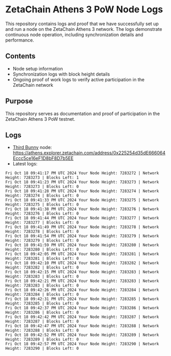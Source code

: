 # ZetaChain Athens 3 PoW Node Logs
This repository contains logs and proof that we have successfully set up and run a node on the ZetaChain Athens 3 network. The logs demonstrate continuous node operation, including synchronization details and performance.

## Contents
- Node setup information
- Synchronization logs with block height details
- Ongoing proof of work logs to verify active participation in the ZetaChain network

## Purpose
This repository serves as documentation and proof of participation in the ZetaChain Athens 3 PoW testnet.

## Logs

- [Third Bunny](https://thirdbunny.xyz/) node: https://athens.explorer.zetachain.com/address/0x225254d35dE666064Eccc5ce16eF1D8bF8D7b5EE
- Latest logs:
```
Fri Oct 18 09:41:17 PM UTC 2024 Your Node Height: 7283272 | Network Height: 7283273 | Blocks Left: 1
Fri Oct 18 09:41:23 PM UTC 2024 Your Node Height: 7283273 | Network Height: 7283273 | Blocks Left: 0
Fri Oct 18 09:41:28 PM UTC 2024 Your Node Height: 7283274 | Network Height: 7283274 | Blocks Left: 0
Fri Oct 18 09:41:33 PM UTC 2024 Your Node Height: 7283275 | Network Height: 7283275 | Blocks Left: 0
Fri Oct 18 09:41:38 PM UTC 2024 Your Node Height: 7283276 | Network Height: 7283276 | Blocks Left: 0
Fri Oct 18 09:41:44 PM UTC 2024 Your Node Height: 7283277 | Network Height: 7283277 | Blocks Left: 0
Fri Oct 18 09:41:49 PM UTC 2024 Your Node Height: 7283278 | Network Height: 7283278 | Blocks Left: 0
Fri Oct 18 09:41:54 PM UTC 2024 Your Node Height: 7283279 | Network Height: 7283279 | Blocks Left: 0
Fri Oct 18 09:41:59 PM UTC 2024 Your Node Height: 7283280 | Network Height: 7283280 | Blocks Left: 0
Fri Oct 18 09:42:05 PM UTC 2024 Your Node Height: 7283281 | Network Height: 7283281 | Blocks Left: 0
Fri Oct 18 09:42:10 PM UTC 2024 Your Node Height: 7283282 | Network Height: 7283282 | Blocks Left: 0
Fri Oct 18 09:42:15 PM UTC 2024 Your Node Height: 7283283 | Network Height: 7283283 | Blocks Left: 0
Fri Oct 18 09:42:21 PM UTC 2024 Your Node Height: 7283283 | Network Height: 7283283 | Blocks Left: 0
Fri Oct 18 09:42:26 PM UTC 2024 Your Node Height: 7283284 | Network Height: 7283284 | Blocks Left: 0
Fri Oct 18 09:42:31 PM UTC 2024 Your Node Height: 7283285 | Network Height: 7283285 | Blocks Left: 0
Fri Oct 18 09:42:37 PM UTC 2024 Your Node Height: 7283286 | Network Height: 7283286 | Blocks Left: 0
Fri Oct 18 09:42:42 PM UTC 2024 Your Node Height: 7283287 | Network Height: 7283287 | Blocks Left: 0
Fri Oct 18 09:42:47 PM UTC 2024 Your Node Height: 7283288 | Network Height: 7283288 | Blocks Left: 0
Fri Oct 18 09:42:52 PM UTC 2024 Your Node Height: 7283289 | Network Height: 7283289 | Blocks Left: 0
Fri Oct 18 09:42:57 PM UTC 2024 Your Node Height: 7283290 | Network Height: 7283290 | Blocks Left: 0
```

